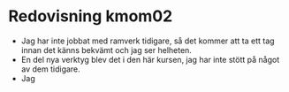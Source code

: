 ---
---
Redovisning kmom02
=========================

- Jag har inte jobbat med ramverk tidigare, så det kommer att ta ett tag innan det känns bekvämt och jag ser helheten.
- En del nya verktyg blev det i den här kursen, jag har inte stött på något av dem tidigare. 
- Jag 